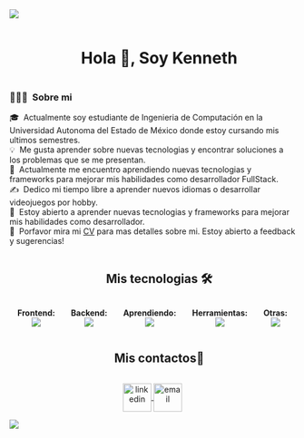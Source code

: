 <img src="https://user-images.githubusercontent.com/73097560/115834477-dbab4500-a447-11eb-908a-139a6edaec5c.gif">

<div id="user-content-toc">
  <ul align="center">
    <summary><h1 style="display: inline-block">Hola 👋, Soy Kenneth</h1></summary>
  </ul>
</div>

### 👨🏻‍💻 &nbsp;Sobre mi

🎓 &nbsp;Actualmente soy estudiante de Ingenieria de Computación en la Universidad Autonoma del Estado de México donde estoy cursando mis ultimos semestres.\
💡 &nbsp;Me gusta aprender sobre nuevas tecnologias y encontrar soluciones a los problemas que se me presentan.\
🌱 &nbsp;Actualmente me encuentro aprendiendo nuevas tecnologias y frameworks para mejorar mis habilidades como desarrollador FullStack.\
✍️ &nbsp;Dedico mi tiempo libre a aprender nuevos idiomas o desarrollar videojuegos por hobby.\
💬 &nbsp;Estoy abierto a aprender nuevas tecnologias y frameworks para mejorar mis habilidades como desarrollador.\
📄 &nbsp;Porfavor mira mi [CV](https://www.adityavsingh.com/resume.html) para mas detalles sobre mi.  Estoy abierto a feedback y sugerencias!


<div id="user-content-toc">
  <ul align="center">
    <summary><h2 style="display: inline-block">Mis tecnologias 🛠</h2></summary>
  </ul>
</div>

<div style="display: flex; justify-content: space-around; flex-wrap: wrap; align-items: center;">
  <!-- Frontend -->
  <div style="text-align: center;">
    <b>Frontend:</b><br>
    <a href="https://skillicons.dev">
      <img src="https://skillicons.dev/icons?i=html,css,js,react,tailwind&perline=10" />
    </a>
  </div>

  <!-- Backend -->
  <div style="text-align: center;">
    <b>Backend:</b><br>
    <a href="https://skillicons.dev">
      <img src="https://skillicons.dev/icons?i=nodejs,express,mongodb,postgres&perline=10" />
    </a>
  </div>

  <!-- Aprendiendo -->
  <div style="text-align: center;">
    <b>Aprendiendo:</b><br>
    <a href="https://skillicons.dev">
      <img src="https://skillicons.dev/icons?i=astro,docker,mysql&perline=10" />
    </a>
  </div>

  <!-- Herramientas -->
  <div style="text-align: center;">
    <b>Herramientas:</b><br>
    <a href="https://skillicons.dev">
      <img src="https://skillicons.dev/icons?i=github,git,vscode,npm&perline=10" />
    </a>
  </div>

  <!-- Otras -->
  <div style="text-align: center;">
    <b>Otras:</b><br>
    <a href="https://skillicons.dev">
      <img src="https://skillicons.dev/icons?i=py,java,unity,c#&perline=10" />
    </a>
  </div>
</div>



<!-- Mis contactos -->
<!--h2 without bottom border-->
<div id="user-content-toc">
  <ul align="center">
    <summary><h2 style="display: inline-block">Mis contactos🤝</h2></summary>
  </ul>
</div>

<!-- Redes y contacto -->
<p align="center">
  <a href="https://www.linkedin.com/in/kenneth-mendoza-pliego-7132b7173" target="_blank">
    <img align="center" src="https://user-images.githubusercontent.com/88904952/234979284-68c11d7f-1acc-4f0c-ac78-044e1037d7b0.png" alt="linkedin" height="50" width="50" />
  </a>
  <a href="mailto:kennethkael@gmail.com" target="_blank">
    <img align="center" src="https://user-images.githubusercontent.com/88904952/234982854-26c9a098-e27f-4d00-82b4-020b1d6c6d62.png" alt="email" height="50" width="50" />
  </a>
</p>

<!--horizontal divider(gradiant)-->
<img src="https://user-images.githubusercontent.com/73097560/115834477-dbab4500-a447-11eb-908a-139a6edaec5c.gif">
